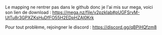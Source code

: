 Le mapping ne rentrer pas dans le github donc je l'ai mis sur mega, voici son lien de download :
https://mega.nz/file/v2pzkIab#pUGFSrvM-UtTu8r3GPXZKsHuDfFO55H2EDpHZAl0Krk

Pour tout problème, rejoingner le discord : https://discord.gg/qBPjHQfzm8
